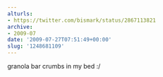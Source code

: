 ```yaml
---
alturls:
- https://twitter.com/bismark/status/2867113821
archive:
- 2009-07
date: '2009-07-27T07:51:49+00:00'
slug: '1248681109'
---
```


granola bar crumbs in my bed :/

